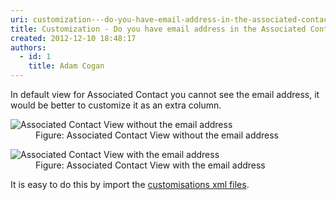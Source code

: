 ```yaml
---
uri: customization---do-you-have-email-address-in-the-associated-contact-view
title: Customization - Do you have email address in the Associated Contact View?
created: 2012-12-10 18:48:17
authors:
  - id: 1
    title: Adam Cogan
---
```





<span class='intro'> <p>
          In default view for Associated Contact you cannot see the email address, it would
          be better to customize it as an extra column.
        </p> </span>

<dl class="badImage">
          <dt>
            <img src="/PublishingImages/ContactView_NoEmail.jpg" alt="Associated Contact View without the email address" />
          </dt>
          <dd>
            Figure&#58; Associated Contact View without the email address</dd>
        </dl>
        <dl class="goodImage">
          <dt>
            <img src="/PublishingImages/ContactView_Email.jpg" alt="Associated Contact View with the email address" /></dt>
          <dd>
            Figure&#58; Associated Contact View with the email address</dd>
        </dl>
        <p>
          It is easy to do this by import the <a href="http&#58;//www.ssw.com.au/ssw/Standards/BetterSoftwareSuggestions/CRM.aspx#Customizations">
            customisations xml files</a>.
        </p>


